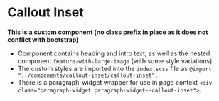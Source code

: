 # Callout Inset

**This is a custom component (no class prefix in place as it does not conflict with bootstrap)**

- Component contains heading and intro text, as well as the nested component `feature-with-large-image` (with some style variations)
- The custom styles are imported into the `index.scss` file as `@import "../components/callout-inset/callout-inset";`
- There is a paragraph-widget wrapper for use in page context `<div class="paragraph-widget paragraph-widget--callout-inset">`.
